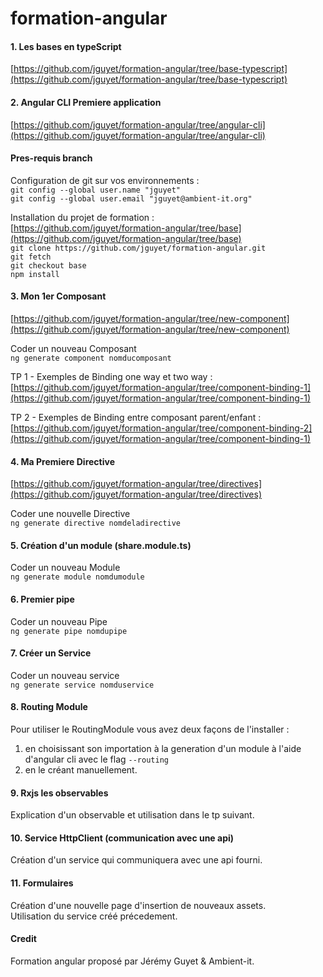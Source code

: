 # formation-angular

#### 1. Les bases en typeScript
[https://github.com/jguyet/formation-angular/tree/base-typescript](https://github.com/jguyet/formation-angular/tree/base-typescript)

#### 2. Angular CLI Premiere application
[https://github.com/jguyet/formation-angular/tree/angular-cli](https://github.com/jguyet/formation-angular/tree/angular-cli)

#### Pres-requis branch <base>

Configuration de git sur vos environnements :   
`git config --global user.name "jguyet"`  
`git config --global user.email "jguyet@ambient-it.org"`  

Installation du projet de formation :  
[https://github.com/jguyet/formation-angular/tree/base](https://github.com/jguyet/formation-angular/tree/base)  
`git clone https://github.com/jguyet/formation-angular.git`  
`git fetch`  
`git checkout base`  
`npm install`  

#### 3. Mon 1er Composant
[https://github.com/jguyet/formation-angular/tree/new-component](https://github.com/jguyet/formation-angular/tree/new-component)  

Coder un nouveau Composant  
`ng generate component nomducomposant`

TP 1 - Exemples de Binding one way et two way :  
[https://github.com/jguyet/formation-angular/tree/component-binding-1](https://github.com/jguyet/formation-angular/tree/component-binding-1)  

TP 2 - Exemples de Binding entre composant parent/enfant :  
[https://github.com/jguyet/formation-angular/tree/component-binding-2](https://github.com/jguyet/formation-angular/tree/component-binding-1)  

#### 4. Ma Premiere Directive
[https://github.com/jguyet/formation-angular/tree/directives](https://github.com/jguyet/formation-angular/tree/directives)  

Coder une nouvelle Directive  
`ng generate directive nomdeladirective`    

#### 5. Création d'un module (share.module.ts)

Coder un nouveau Module  
`ng generate module nomdumodule`  

#### 6. Premier pipe

Coder un nouveau Pipe  
`ng generate pipe nomdupipe`  

#### 7. Créer un Service

Coder un nouveau service  
`ng generate service nomduservice`  

#### 8. Routing Module

Pour utiliser le RoutingModule vous avez deux façons de l'installer :  
1. en choisissant son importation à la generation d'un module à l'aide d'angular cli avec le flag `--routing`  
2. en le créant manuellement.  

#### 9. Rxjs les observables

Explication d'un observable et utilisation dans le tp suivant.

#### 10. Service HttpClient (communication avec une api)

Création d'un service qui communiquera avec une api fourni.

#### 11. Formulaires

Création d'une nouvelle page d'insertion de nouveaux assets.  
Utilisation du service créé précedement.  

#### Credit 

Formation angular proposé par Jérémy Guyet & Ambient-it.